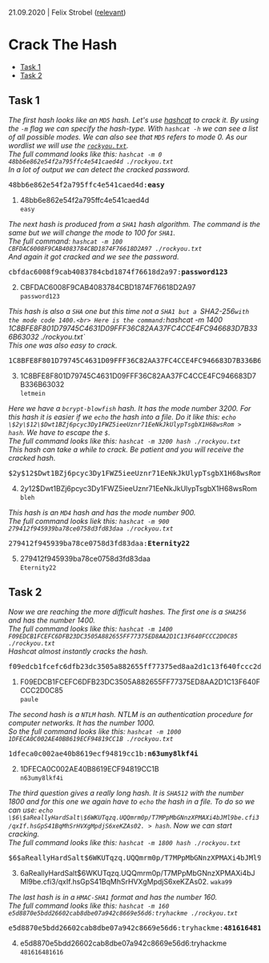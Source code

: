21.09.2020 | Felix Strobel ([relevant](https://tryhackme.com/p/relevant))

# Crack The Hash

  - [Task 1](#task-1)
  - [Task 2](#task-2)

## Task 1

<i>The first hash looks like an `MD5` hash. Let's use [hashcat](https://hashcat.net/hashcat) to crack it. By using the `-m` flag we can specify the hash-type. With `hashcat -h` we can see a list of all possible modes. We can also see that `MD5` refers to mode 0. As our wordlist we will use the [`rockyou.txt`](https://gitlab.com/kalilinux/packages/wordlists/-/blob/kali/master/rockyou.txt.gz).<br>
The full command  looks like this: `hashcat -m 0 48bb6e862e54f2a795ffc4e541caed4d ./rockyou.txt`<br>
In a lot of output we can detect the cracked password.</i>

<pre>
48bb6e862e54f2a795ffc4e541caed4d:<b>easy</b>
</pre>

1. 48bb6e862e54f2a795ffc4e541caed4d<br>
   `easy`

<i>The next hash is produced from a `SHA1` hash algorithm. The command is the same but we will change the mode to 100 for `SHA1`.<br>
The full command: `hashcat -m 100 CBFDAC6008F9CAB4083784CBD1874F76618D2A97 ./rockyou.txt`<br>
And again it got cracked and we see the password.</i>

<pre>
cbfdac6008f9cab4083784cbd1874f76618d2a97:<b>password123</b>
</pre>

2. CBFDAC6008F9CAB4083784CBD1874F76618D2A97<br>
   `password123`

<i>This hash is also a `SHA` one but this time not a `SHA1 but a `SHA2-256` with the mode code 1400.<br>
Here is the command: `hashcat -m 1400 1C8BFE8F801D79745C4631D09FFF36C82AA37FC4CCE4FC946683D7B336B63032 ./rockyou.txt`<br>
This one was also easy to crack.</i>

<pre>
1C8BFE8F801D79745C4631D09FFF36C82AA37FC4CCE4FC946683D7B336B63032:<b>letmein</b>
</pre>

3. 1C8BFE8F801D79745C4631D09FFF36C82AA37FC4CCE4FC946683D7B336B63032<br>
   `letmein`

<i>Here we have a `bcrypt-blowfish` hash. It has the mode number 3200. For this hash it is easier if we `echo` the hash into a file. Do it like this: `echo \$2y\$12\$Dwt1BZj6pcyc3Dy1FWZ5ieeUznr71EeNkJkUlypTsgbX1H68wsRom > hash`. We have to escape the `$`.<br>
The full command looks like this: `hashcat -m 3200 hash ./rockyou.txt`<br>
This hash can take a while to crack. Be patient and you will receive the cracked hash.</i>

<pre>
$2y$12$Dwt1BZj6pcyc3Dy1FWZ5ieeUznr71EeNkJkUlypTsgbX1H68wsRom:<b>bleh</b>
</pre>

4. $2y$12$Dwt1BZj6pcyc3Dy1FWZ5ieeUznr71EeNkJkUlypTsgbX1H68wsRom<br>
   `bleh`

<i>This hash is an `MD4` hash and has the mode number 900.<br>
The full command looks liek this: `hashcat -m 900 279412f945939ba78ce0758d3fd83daa ./rockyou.txt`</i>

<pre>
279412f945939ba78ce0758d3fd83daa:<b>Eternity22</b>
</pre>

5. 279412f945939ba78ce0758d3fd83daa<br>
   `Eternity22`

## Task 2

<i>Now we are reaching the more difficult hashes. The first one is a `SHA256` and has the number 1400.<br>
The full command looks like this: `hashcat -m 1400 F09EDCB1FCEFC6DFB23DC3505A882655FF77375ED8AA2D1C13F640FCCC2D0C85 ./rockyou.txt`<br>
Hashcat almost instantly cracks the hash.</i>

<pre>
f09edcb1fcefc6dfb23dc3505a882655ff77375ed8aa2d1c13f640fccc2d0c85:<b>paule</b>
</pre>

1. F09EDCB1FCEFC6DFB23DC3505A882655FF77375ED8AA2D1C13F640FCCC2D0C85<br>
   `paule`

<i>The second hash is a `NTLM` hash. NTLM is an authentication procedure for computer networks. It has the number 1000.<br>
So the full command looks like this: `hashcat -m 1000 1DFECA0C002AE40B8619ECF94819CC1B ./rockyou.txt`</i>

<pre>
1dfeca0c002ae40b8619ecf94819cc1b:<b>n63umy8lkf4i</b>
</pre>

2. 1DFECA0C002AE40B8619ECF94819CC1B<br>
   `n63umy8lkf4i`

<i>The third question gives a really long hash. It is `SHA512` with the number 1800 and for this one we again have to `echo` the hash in a file. To do so we can use: `echo \$6\$aReallyHardSalt\$6WKUTqzq.UQQmrm0p/T7MPpMbGNnzXPMAXi4bJMl9be.cfi3/qxIf.hsGpS41BqMhSrHVXgMpdjS6xeKZAs02. > hash`. Now we can start cracking.<br>
The full command looks like this: `hashcat -m 1800 hash ./rockyou.txt`</i>

<pre>
$6$aReallyHardSalt$6WKUTqzq.UQQmrm0p/T7MPpMbGNnzXPMAXi4bJMl9be.cfi3/qxIf.hsGpS41BqMhSrHVXgMpdjS6xeKZAs02.:<b>waka99</b>
</pre>

3. $6$aReallyHardSalt$6WKUTqzq.UQQmrm0p/T7MPpMbGNnzXPMAXi4bJMl9be.cfi3/qxIf.hsGpS41BqMhSrHVXgMpdjS6xeKZAs02.
   `waka99`

<i>The last hash is in a `HMAC-SHA1` format and has the number 160.<br>
The full command looks like this: `hashcat -m 160 e5d8870e5bdd26602cab8dbe07a942c8669e56d6:tryhackme ./rockyou.txt`</i>

<pre>
e5d8870e5bdd26602cab8dbe07a942c8669e56d6:tryhackme:<b>481616481616</b>
</pre>

4. e5d8870e5bdd26602cab8dbe07a942c8669e56d6:tryhackme<br>
   `481616481616`
